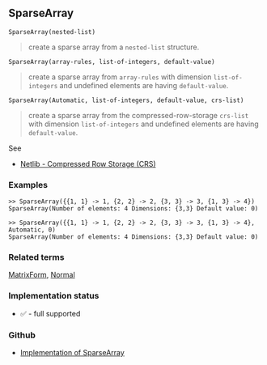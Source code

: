 ## SparseArray

```
SparseArray(nested-list)
```

> create a sparse array from a `nested-list` structure.

```
SparseArray(array-rules, list-of-integers, default-value)
```

> create a sparse array from `array-rules` with dimension `list-of-integers` and undefined elements are having `default-value`.

```
SparseArray(Automatic, list-of-integers, default-value, crs-list)
```

> create a sparse array from the compressed-row-storage `crs-list` with dimension `list-of-integers` and undefined elements are having `default-value`.

See
* [Netlib - Compressed Row Storage (CRS)](http://netlib.org/utk/papers/templates/node91.html)

### Examples

``` 
>> SparseArray({{1, 1} -> 1, {2, 2} -> 2, {3, 3} -> 3, {1, 3} -> 4}) 
SparseArray(Number of elements: 4 Dimensions: {3,3} Default value: 0)

>> SparseArray({{1, 1} -> 1, {2, 2} -> 2, {3, 3} -> 3, {1, 3} -> 4}, Automatic, 0)
SparseArray(Number of elements: 4 Dimensions: {3,3} Default value: 0)
```

### Related terms  
[MatrixForm](MatrixForm.md), [Normal](Normal.md)






### Implementation status

* &#x2705; - full supported

### Github

* [Implementation of SparseArray](https://github.com/axkr/symja_android_library/blob/master/symja_android_library/matheclipse-core/src/main/java/org/matheclipse/core/builtin/SparseArrayFunctions.java#L168) 
